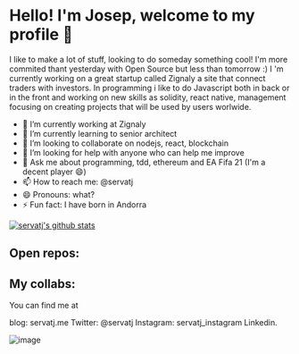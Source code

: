 # Hello! I'm Josep, welcome to my profile 🤙

I like to make a lot of stuff, looking to do someday something cool! I'm more commited thant yesterday with Open Source but less than tomorrow :)
I 'm currently working on a great startup called Zignaly a site that connect traders with investors. In programming i like to do Javascript both in back or in the front and working on new skills as solidity, react native, management focusing on creating projects that will be used by users worlwide. 

- 🔭 I’m currently working at Zignaly
- 🌱 I’m currently learning to senior architect
- 👯 I’m looking to collaborate on nodejs, react, blockchain
- 🤔 I’m looking for help with anyone who can help me improve
- 💬 Ask me about programming, tdd, ethereum and EA Fifa 21 (I'm a decent player 😄) 
- 📫 How to reach me: @servatj
- 😄 Pronouns: what?
- ⚡ Fun fact: I have born in Andorra

[![servatj's github stats](https://github-readme-stats.vercel.app/api?username=servatj&show_icons=true&theme=dracula)](https://github.com/anuraghazra/github-readme-stats)

## Open repos: 

## My collabs: 

You can find me at 

blog: servatj.me
Twitter: @servatj 
Instagram: servatj_instagram
Linkedin.

![image](https://user-images.githubusercontent.com/3521485/98488022-16694a00-2227-11eb-9106-bcb50eb36819.png)

